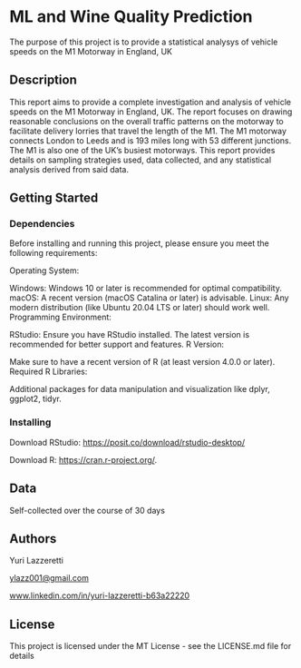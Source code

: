 # ML and Wine Quality Prediction

The purpose of this project is to provide a statistical analysys of vehicle speeds on the M1 Motorway in England, UK

## Description

This report aims to provide a complete investigation and analysis of vehicle speeds on the M1 Motorway in England, UK. The report focuses on drawing reasonable conclusions on the overall traffic patterns on the motorway to facilitate delivery lorries that travel the length of the M1. The M1 motorway connects London to Leeds and is 193 miles long with 53 different junctions. The M1 is also one of the UK’s busiest motorways. This report provides details on sampling strategies used, data collected, and any statistical analysis derived from said data. 

## Getting Started

### Dependencies

Before installing and running this project, please ensure you meet the following requirements:

Operating System:

Windows: Windows 10 or later is recommended for optimal compatibility.
macOS: A recent version (macOS Catalina or later) is advisable.
Linux: Any modern distribution (like Ubuntu 20.04 LTS or later) should work well.
Programming Environment:

RStudio: Ensure you have RStudio installed. The latest version is recommended for better support and features. 
R Version:

Make sure to have a recent version of R (at least version 4.0.0 or later). 
Required R Libraries:

Additional packages for data manipulation and visualization like dplyr, ggplot2, tidyr. 

### Installing

Download RStudio: https://posit.co/download/rstudio-desktop/

Download R: https://cran.r-project.org/.

## Data

Self-collected over the course of 30 days 

## Authors

Yuri Lazzeretti

ylazz001@gmail.com

www.linkedin.com/in/yuri-lazzeretti-b63a22220

## License

This project is licensed under the MT License - see the LICENSE.md file for details
